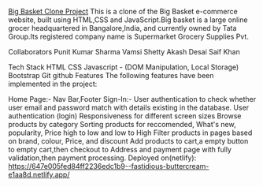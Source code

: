 <u>Big Basket Clone Project</u>
This is a clone of the Big Basket e-commerce website, built using HTML,CSS and JavaScript.Big basket is a large online grocer headquartered in Bangalore,India, and currently owned by Tata Group.Its registered company name is Supermarket Grocery Supplies Pvt.

Collaborators
Punit Kumar Sharma
Vamsi Shetty
Akash Desai
Saif Khan

Tech Stack
HTML
CSS
Javascript - (DOM Manipulation, Local Storage)
Bootstrap
Git
github
Features
The following features have been implemented in the project:

Home Page:- Nav Bar,Footer
Sign-In:- User authentication to check whether user email and password match with details existing in the database.
User authentication (login)
Responsiveness for different screen sizes
Browse products by category
Sorting products for reccomended, What's new, popularity, Price high to low and low to High
Filter products in pages based on brand, colour, Price, and discount
Add products to cart,a empty button to empty cart,then checkout to
Address and payment page with fully validation,then
payment processing.
Deployed on(netlify):
https://647e005fed84ff2236edc1b9--fastidious-buttercream-e1aa8d.netlify.app/
